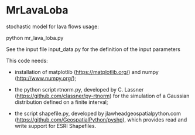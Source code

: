 # MrLavaLoba
stochastic model for lava flows
usage:

python mr_lava_loba.py


See the input file input_data.py for the definition of the input parameters


This code needs:

- installation of matplotlib (https://matplotlib.org/) and numpy (http://www.numpy.org/);

- the python script rtnorm.py, developed by C. Lassner (https://github.com/classner/py-rtnorm) for the simulation of a Gaussian distribution defined on a finite interval;

- the script shapefile.py, developed by jlawhead<at>geospatialpython.com (https://github.com/GeospatialPython/pyshp), which provides read and write support for ESRI Shapefiles.

